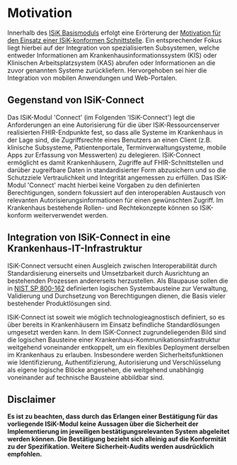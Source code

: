 # Motivation

Innerhalb des [ISiK Basismoduls](https://simplifier.net/guide/basis-v3?version=current) erfolgt eine Erörterung der [Motivation für den Einsatz einer ISiK-konformen Schnittstelle](https://simplifier.net/guide/basis-v3/ImplementationGuide-markdown-Motivation?version=current). Ein entsprechender Fokus liegt hierbei auf der Integration von spezialisierten Subsystemen, welche entweder Informationen am Krankenhausinformationssystem (KIS) oder Klinischen Arbeitsplatzsystem (KAS) abrufen oder Informationen an die zuvor genannten Systeme zurückliefern. Hervorgehoben sei hier die Integration von mobilen Anwendungen und Web-Portalen. 

## Gegenstand von ISiK-Connect
Das ISiK-Modul 'Connect' (im Folgenden 'ISiK-Connect') legt die Anforderungen an eine Autorisierung für die über ISiK-Ressourcenserver realisierten FHIR-Endpunkte fest, so dass alle Systeme im Krankenhaus in der Lage sind, die Zugriffsrechte eines Benutzers an einen Client (z.B. klinische Subsysteme, Patientenportale, Terminverwaltungsysteme, mobile Apps zur Erfassung von Messwerten) zu delegieren. ISiK-Connect ermöglicht es damit Krankenhäusern, Zugriffe auf FHIR-Schnittstellen und darüber zugreifbare Daten in standardisierter Form abzusichern und so die Schutzziele Vertraulichkeit und Integrität angemessen zu erfüllen. Das ISiK-Modul 'Connect' macht hierbei keine Vorgaben zu den definierten Berechtigungen, sondern fokussiert auf den interoperablen Austausch von relevanten Autorisierungsinformationen für einen gewünschten Zugriff. Im Krankenhaus bestehende Rollen- und Rechtekonzepte können so ISiK-konform weiterverwendet werden.  

## Integration von ISiK-Connect in eine Krankenhaus-IT-Infrastruktur
ISiK-Connect versucht einen Ausgleich zwischen Interoperabilität durch Standardisierung einerseits und Umsetzbarkeit durch Ausrichtung an bestehenden Prozessen andererseits herzustellen. Als Blaupause sollen die in [NIST SP 800-162](https://nvlpubs.nist.gov/nistpubs/SpecialPublications/NIST.SP.800-162.pdf) definierten logischen Systembausteine zur Verwaltung, Validierung und Durchsetzung von Berechtigungen dienen, die Basis vieler bestehender Produktlösungen sind.

ISiK-Connect ist soweit wie möglich technologieagnostisch definiert, so es über bereits in Krankenhäusern im Einsatz befindliche Standardlösungen umgesetzt werden kann. In dem ISiK-Connect zugrundeliegenden Bild sind die logischen Bausteine einer Krankenhaus-Kommunikationsinfrastruktur weitgehend voneinander entkoppelt, um ein flexibles Deployment derselben im Krankenhaus zu erlauben. Insbesondere werden Sicherheitsfunktionen wie Identifizierung, Authentifizierung, Autorisierung und Verschlüsselung als eigene logische Blöcke angesehen, die weitgehend unabhängig voneinander auf technische Bausteine abbildbar sind. 

## Disclaimer
**Es ist zu beachten, dass durch das Erlangen einer Bestätigung für das vorliegende ISiK-Modul keine Aussagen über die Sicherheit der Implementierung im jeweiligen bestätigungsrelevanten System abgeleitet werden können. Die Bestätigung bezieht sich alleinig auf die Konformität zu der Spezifikation. Weitere Sicherheit-Audits werden ausdrücklich empfohlen.**
